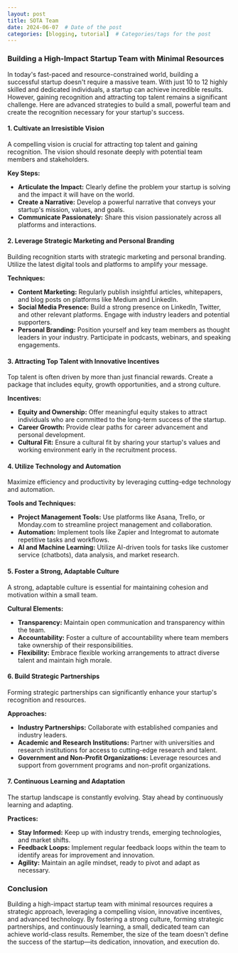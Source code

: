 ```yaml
---
layout: post
title: SOTA Team
date: 2024-06-07  # Date of the post
categories: [blogging, tutorial]  # Categories/tags for the post
---
```


### Building a High-Impact Startup Team with Minimal Resources

In today's fast-paced and resource-constrained world, building a successful startup doesn't require a massive team. With just 10 to 12 highly skilled and dedicated individuals, a startup can achieve incredible results. However, gaining recognition and attracting top talent remains a significant challenge. Here are advanced strategies to build a small, powerful team and create the recognition necessary for your startup's success.

#### 1. Cultivate an Irresistible Vision

A compelling vision is crucial for attracting top talent and gaining recognition. The vision should resonate deeply with potential team members and stakeholders.

**Key Steps:**
- **Articulate the Impact:** Clearly define the problem your startup is solving and the impact it will have on the world.
- **Create a Narrative:** Develop a powerful narrative that conveys your startup's mission, values, and goals.
- **Communicate Passionately:** Share this vision passionately across all platforms and interactions.

#### 2. Leverage Strategic Marketing and Personal Branding

Building recognition starts with strategic marketing and personal branding. Utilize the latest digital tools and platforms to amplify your message.

**Techniques:**
- **Content Marketing:** Regularly publish insightful articles, whitepapers, and blog posts on platforms like Medium and LinkedIn.
- **Social Media Presence:** Build a strong presence on LinkedIn, Twitter, and other relevant platforms. Engage with industry leaders and potential supporters.
- **Personal Branding:** Position yourself and key team members as thought leaders in your industry. Participate in podcasts, webinars, and speaking engagements.

#### 3. Attracting Top Talent with Innovative Incentives

Top talent is often driven by more than just financial rewards. Create a package that includes equity, growth opportunities, and a strong culture.

**Incentives:**
- **Equity and Ownership:** Offer meaningful equity stakes to attract individuals who are committed to the long-term success of the startup.
- **Career Growth:** Provide clear paths for career advancement and personal development.
- **Cultural Fit:** Ensure a cultural fit by sharing your startup's values and working environment early in the recruitment process.

#### 4. Utilize Technology and Automation

Maximize efficiency and productivity by leveraging cutting-edge technology and automation.

**Tools and Techniques:**
- **Project Management Tools:** Use platforms like Asana, Trello, or Monday.com to streamline project management and collaboration.
- **Automation:** Implement tools like Zapier and Integromat to automate repetitive tasks and workflows.
- **AI and Machine Learning:** Utilize AI-driven tools for tasks like customer service (chatbots), data analysis, and market research.

#### 5. Foster a Strong, Adaptable Culture

A strong, adaptable culture is essential for maintaining cohesion and motivation within a small team.

**Cultural Elements:**
- **Transparency:** Maintain open communication and transparency within the team.
- **Accountability:** Foster a culture of accountability where team members take ownership of their responsibilities.
- **Flexibility:** Embrace flexible working arrangements to attract diverse talent and maintain high morale.

#### 6. Build Strategic Partnerships

Forming strategic partnerships can significantly enhance your startup's recognition and resources.

**Approaches:**
- **Industry Partnerships:** Collaborate with established companies and industry leaders.
- **Academic and Research Institutions:** Partner with universities and research institutions for access to cutting-edge research and talent.
- **Government and Non-Profit Organizations:** Leverage resources and support from government programs and non-profit organizations.

#### 7. Continuous Learning and Adaptation

The startup landscape is constantly evolving. Stay ahead by continuously learning and adapting.

**Practices:**
- **Stay Informed:** Keep up with industry trends, emerging technologies, and market shifts.
- **Feedback Loops:** Implement regular feedback loops within the team to identify areas for improvement and innovation.
- **Agility:** Maintain an agile mindset, ready to pivot and adapt as necessary.

### Conclusion

Building a high-impact startup team with minimal resources requires a strategic approach, leveraging a compelling vision, innovative incentives, and advanced technology. By fostering a strong culture, forming strategic partnerships, and continuously learning, a small, dedicated team can achieve world-class results. Remember, the size of the team doesn't define the success of the startup—its dedication, innovation, and execution do.
